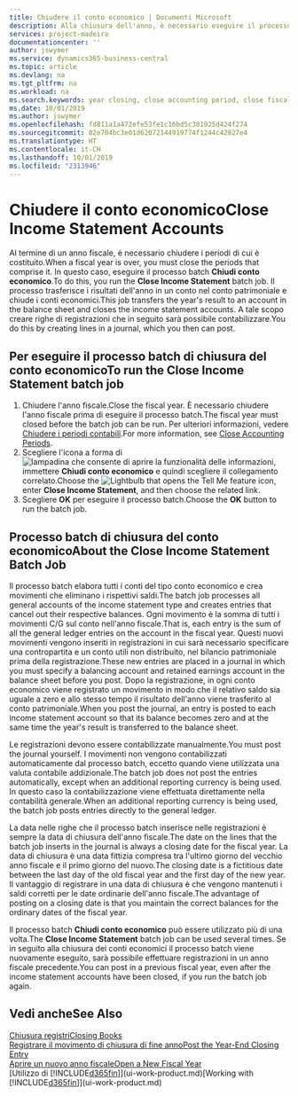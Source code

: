 ```yaml
---
title: Chiudere il conto economico | Documenti Microsoft
description: Alla chiusura dell'anno, è necessario eseguire il processo batch Chiudi conto economico per chiudere i periodi contabili che costituiscono l'anno fiscale.
services: project-madeira
documentationcenter: ''
author: jswymer
ms.service: dynamics365-business-central
ms.topic: article
ms.devlang: na
ms.tgt_pltfrm: na
ms.workload: na
ms.search.keywords: year closing, close accounting period, close fiscal year, bank account detailed trial balance
ms.date: 10/01/2019
ms.author: jswymer
ms.openlocfilehash: fd811a1a472efe53fe1c16bd5c301925d424f274
ms.sourcegitcommit: 02e704bc3e01d62072144919774f1244c42827e4
ms.translationtype: HT
ms.contentlocale: it-CH
ms.lasthandoff: 10/01/2019
ms.locfileid: "2313946"
---
```

# <a name="close-income-statement-accounts"></a><span data-ttu-id="160d2-103">Chiudere il conto economico</span><span class="sxs-lookup"><span data-stu-id="160d2-103">Close Income Statement Accounts</span></span>
<span data-ttu-id="160d2-104">Al termine di un anno fiscale, è necessario chiudere i periodi di cui è costituito.</span><span class="sxs-lookup"><span data-stu-id="160d2-104">When a fiscal year is over, you must close the periods that comprise it.</span></span> <span data-ttu-id="160d2-105">In questo caso, eseguire il processo batch **Chiudi conto economico**.</span><span class="sxs-lookup"><span data-stu-id="160d2-105">To do this, you run the **Close Income Statement** batch job.</span></span> <span data-ttu-id="160d2-106">Il processo trasferisce i risultati dell'anno in un conto nel conto patrimoniale e chiude i conti economici.</span><span class="sxs-lookup"><span data-stu-id="160d2-106">This job transfers the year's result to an account in the balance sheet and closes the income statement accounts.</span></span> <span data-ttu-id="160d2-107">A tale scopo creare righe di registrazioni che in seguito sarà possibile contabilizzare.</span><span class="sxs-lookup"><span data-stu-id="160d2-107">You do this by creating lines in a journal, which you then can post.</span></span>

## <a name="to-run-the-close-income-statement-batch-job"></a><span data-ttu-id="160d2-108">Per eseguire il processo batch di chiusura del conto economico</span><span class="sxs-lookup"><span data-stu-id="160d2-108">To run the Close Income Statement batch job</span></span>
1. <span data-ttu-id="160d2-109">Chiudere l'anno fiscale.</span><span class="sxs-lookup"><span data-stu-id="160d2-109">Close the fiscal year.</span></span> <span data-ttu-id="160d2-110">È necessario chiudere l'anno fiscale prima di eseguire il processo batch.</span><span class="sxs-lookup"><span data-stu-id="160d2-110">The fiscal year must closed before the batch job can be run.</span></span> <span data-ttu-id="160d2-111">Per ulteriori informazioni, vedere [Chiudere i periodi contabili](year-close-account-periods.md).</span><span class="sxs-lookup"><span data-stu-id="160d2-111">For more information, see [Close Accounting Periods](year-close-account-periods.md).</span></span>
2. <span data-ttu-id="160d2-112">Scegliere l'icona a forma di ![lampadina che consente di aprire la funzionalità delle informazioni](media/ui-search/search_small.png "Informazioni sull'operazione che si desidera eseguire"), immettere **Chiudi conto economico** e quindi scegliere il collegamento correlato.</span><span class="sxs-lookup"><span data-stu-id="160d2-112">Choose the ![Lightbulb that opens the Tell Me feature](media/ui-search/search_small.png "Tell me what you want to do") icon, enter **Close Income Statement**, and then choose the related link.</span></span>
3. <span data-ttu-id="160d2-113">Scegliere **OK** per eseguire il processo batch.</span><span class="sxs-lookup"><span data-stu-id="160d2-113">Choose the **OK** button to run the batch job.</span></span>

## <a name="about-the-close-income-statement-batch-job"></a><span data-ttu-id="160d2-114">Processo batch di chiusura del conto economico</span><span class="sxs-lookup"><span data-stu-id="160d2-114">About the Close Income Statement Batch Job</span></span>
<span data-ttu-id="160d2-115">Il processo batch elabora tutti i conti del tipo conto economico e crea movimenti che eliminano i rispettivi saldi.</span><span class="sxs-lookup"><span data-stu-id="160d2-115">The batch job processes all general accounts of the income statement type and creates entries that cancel out their respective balances.</span></span> <span data-ttu-id="160d2-116">Ogni movimento è la somma di tutti i movimenti C/G sul conto nell'anno fiscale.</span><span class="sxs-lookup"><span data-stu-id="160d2-116">That is, each entry is the sum of all the general ledger entries on the account in the fiscal year.</span></span> <span data-ttu-id="160d2-117">Questi nuovi movimenti vengono inseriti in registrazioni in cui sarà necessario specificare una contropartita e un conto utili non distribuito, nel bilancio patrimoniale prima della registrazione.</span><span class="sxs-lookup"><span data-stu-id="160d2-117">These new entries are placed in a journal in which you must specify a balancing account and retained earnings account in the balance sheet before you post.</span></span> <span data-ttu-id="160d2-118">Dopo la registrazione, in ogni conto economico viene registrato un movimento in modo che il relativo saldo sia uguale a zero e allo stesso tempo il risultato dell'anno viene trasferito al conto patrimoniale.</span><span class="sxs-lookup"><span data-stu-id="160d2-118">When you post the journal, an entry is posted to each income statement account so that its balance becomes zero and at the same time the year's result is transferred to the balance sheet.</span></span>

<span data-ttu-id="160d2-119">Le registrazioni devono essere contabilizzate manualmente.</span><span class="sxs-lookup"><span data-stu-id="160d2-119">You must post the journal yourself.</span></span> <span data-ttu-id="160d2-120">I movimenti non vengono contabilizzati automaticamente dal processo batch, eccetto quando viene utilizzata una valuta contabile addizionale.</span><span class="sxs-lookup"><span data-stu-id="160d2-120">The batch job does not post the entries automatically, except when an additional reporting currency is being used.</span></span> <span data-ttu-id="160d2-121">In questo caso la contabilizzazione viene effettuata direttamente nella contabilità generale.</span><span class="sxs-lookup"><span data-stu-id="160d2-121">When an additional reporting currency is being used, the batch job posts entries directly to the general ledger.</span></span>

<span data-ttu-id="160d2-122">La data nelle righe che il processo batch inserisce nelle registrazioni è sempre la data di chiusura dell'anno fiscale.</span><span class="sxs-lookup"><span data-stu-id="160d2-122">The date on the lines that the batch job inserts in the journal is always a closing date for the fiscal year.</span></span> <span data-ttu-id="160d2-123">La data di chiusura è una data fittizia compresa tra l'ultimo giorno del vecchio anno fiscale e il primo giorno del nuovo.</span><span class="sxs-lookup"><span data-stu-id="160d2-123">The closing date is a fictitious date between the last day of the old fiscal year and the first day of the new year.</span></span> <span data-ttu-id="160d2-124">Il vantaggio di registrare in una data di chiusura è che vengono mantenuti i saldi corretti per le date ordinarie dell'anno fiscale.</span><span class="sxs-lookup"><span data-stu-id="160d2-124">The advantage of posting on a closing date is that you maintain the correct balances for the ordinary dates of the fiscal year.</span></span>

<span data-ttu-id="160d2-125">Il processo batch **Chiudi conto economico** può essere utilizzato più di una volta.</span><span class="sxs-lookup"><span data-stu-id="160d2-125">The **Close Income Statement** batch job can be used several times.</span></span> <span data-ttu-id="160d2-126">Se in seguito alla chiusura dei conti economici il processo batch viene nuovamente eseguito, sarà possibile effettuare registrazioni in un anno fiscale precedente.</span><span class="sxs-lookup"><span data-stu-id="160d2-126">You can post in a previous fiscal year, even after the income statement accounts have been closed, if you run the batch job again.</span></span>

## <a name="see-also"></a><span data-ttu-id="160d2-127">Vedi anche</span><span class="sxs-lookup"><span data-stu-id="160d2-127">See Also</span></span>
[<span data-ttu-id="160d2-128">Chiusura registri</span><span class="sxs-lookup"><span data-stu-id="160d2-128">Closing Books</span></span>](year-close-books.md)  
[<span data-ttu-id="160d2-129">Registrare il movimento di chiusura di fine anno</span><span class="sxs-lookup"><span data-stu-id="160d2-129">Post the Year-End Closing Entry</span></span>](year-how-post-year-end-close-entry.md)  
[<span data-ttu-id="160d2-130">Aprire un nuovo anno fiscale</span><span class="sxs-lookup"><span data-stu-id="160d2-130">Open a New Fiscal Year</span></span>](finance-how-open-new-fiscal-year.md)  
<span data-ttu-id="160d2-131">[Utilizzo di [!INCLUDE[d365fin](includes/d365fin_md.md)]](ui-work-product.md)</span><span class="sxs-lookup"><span data-stu-id="160d2-131">[Working with [!INCLUDE[d365fin](includes/d365fin_md.md)]](ui-work-product.md)</span></span>
